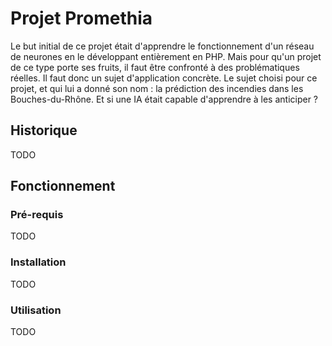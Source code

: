 # Projet Promethia

Le but initial de ce projet était d'apprendre le fonctionnement d'un réseau de neurones en le développant entièrement en PHP.
Mais pour qu'un projet de ce type porte ses fruits, il faut être confronté à des problématiques réelles. Il faut donc un sujet d'application concrète.
Le sujet choisi pour ce projet, et qui lui a donné son nom : la prédiction des incendies dans les Bouches-du-Rhône.
Et si une IA était capable d'apprendre à les anticiper ?

## Historique

TODO

## Fonctionnement

### Pré-requis

TODO

### Installation

TODO

### Utilisation

TODO